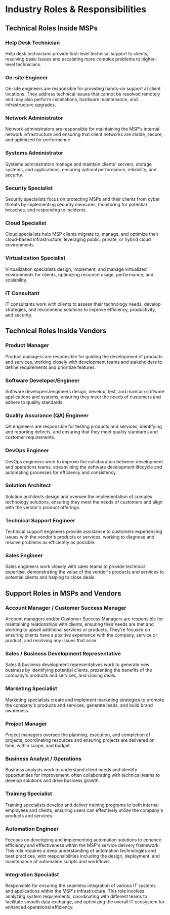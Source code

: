 # Industry Roles & Responsibilities

## Technical Roles Inside MSPs

### Help Desk Technician

Help desk technicians provide first-level technical support to clients, resolving basic issues and escalating more complex problems to higher-level technicians.

### On-site Engineer

On-site engineers are responsible for providing hands-on support at client locations. They address technical issues that cannot be resolved remotely and may also perform installations, hardware maintenance, and infrastructure upgrades.

### Network Administrator

Network administrators are responsible for maintaining the MSP's internal network infrastructure and ensuring that client networks are stable, secure, and optimized for performance.

### Systems Administrator

Systems administrators manage and maintain clients' servers, storage systems, and applications, ensuring optimal performance, reliability, and security.

### Security Specialist

Security specialists focus on protecting MSPs and their clients from cyber threats by implementing security measures, monitoring for potential breaches, and responding to incidents.

### Cloud Specialist

Cloud specialists help MSP clients migrate to, manage, and optimize their cloud-based infrastructure, leveraging public, private, or hybrid cloud environments.

### Virtualization Specialist

Virtualization specialists design, implement, and manage virtualized environments for clients, optimizing resource usage, performance, and scalability.

### IT Consultant

IT consultants work with clients to assess their technology needs, develop strategies, and recommend solutions to improve efficiency, productivity, and security.

## Technical Roles Inside Vendors

### Product Manager

Product managers are responsible for guiding the development of products and services, working closely with development teams and stakeholders to define requirements and prioritize features.

### Software Developer/Engineer

Software developers/engineers design, develop, test, and maintain software applications and systems, ensuring they meet the needs of customers and adhere to quality standards.

### Quality Assurance (QA) Engineer

QA engineers are responsible for testing products and services, identifying and reporting defects, and ensuring that they meet quality standards and customer requirements.

### DevOps Engineer

DevOps engineers work to improve the collaboration between development and operations teams, streamlining the software development lifecycle and automating processes for efficiency and consistency.

### Solution Architect

Solution architects design and oversee the implementation of complex technology solutions, ensuring they meet the needs of customers and align with the vendor's product offerings.

### Technical Support Engineer

Technical support engineers provide assistance to customers experiencing issues with the vendor's products or services, working to diagnose and resolve problems as efficiently as possible.

### Sales Engineer

Sales engineers work closely with sales teams to provide technical expertise, demonstrating the value of the vendor's products and services to potential clients and helping to close deals.

## Support Roles in MSPs and Vendors

### Account Manager / Customer Success Manager

Account managers and/or Customer Success Managers are responsible for maintaining relationships with clients, ensuring their needs are met and working to upsell additional services or products. They're focused on ensuring clients have a positive experience with the company, service or product, and resolving any issues that arise.

### Sales / Business Development Representative

Sales & business development representatives work to generate new business by identifying potential clients, presenting the benefits of the company's products and services, and closing deals.

### Marketing Specialist

Marketing specialists create and implement marketing strategies to promote the company's products and services, generate leads, and build brand awareness.

### Project Manager

Project managers oversee the planning, execution, and completion of projects, coordinating resources and ensuring projects are delivered on time, within scope, and budget.

### Business Analyst / Operations

Business analysts work to understand client needs and identify opportunities for improvement, often collaborating with technical teams to develop solutions and drive business growth.

### Training Specialist

Training specialists develop and deliver training programs to both internal employees and clients, ensuring users can effectively utilize the company's products and services.

### Automation Engineer

Focuses on developing and implementing automation solutions to enhance efficiency and effectiveness within the MSP's service delivery framework. This role requires a deep understanding of automation technologies and best practices, with responsibilities including the design, deployment, and maintenance of automation scripts and workflows.

### Integration Specialist

Responsible for ensuring the seamless integration of various IT systems and applications within the MSP's infrastructure. This role involves analyzing system requirements, coordinating with different teams to facilitate smooth data exchange, and optimizing the overall IT ecosystem for enhanced operational efficiency.
